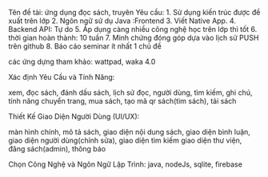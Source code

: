 Tên đề tài: ứng dụng đọc sách, truyên
Yêu cầu: 
	1. Sử dụng kiến trúc được đề xuất trên lớp
	2. Ngôn ngữ sử dụ Java :Frontend
	3. Viết Native App.
	4. Backend API: Tự do
	5. Áp dụng càng nhiều công nghệ học trên lớp thì tốt
	6. thời gian hoàn thành: 10 tuần
	7. Minh chứng đóng góp dựa vào lịch sử PUSH trên github
	8. Báo cáo seminar ít nhất 1 chủ đề 
 
các ứng dựng tham khảo: wattpad, waka 4.0

Xác định Yêu Cầu và Tính Năng:

xem, đọc sách, đánh dấu sách, lịch sử đọc,
người dùng, tìm kiếm, ghi chú, tính năng chuyển trang, 
mua sách, tạo mã qr sách(tìm sách), tải sách

Thiết Kế Giao Diện Người Dùng (UI/UX):

màn hình chính, mô tả sách, giao diện nội dung sách, 
giao diện bình luận, giao diện người dùng(chỉnh sửa),  giao diện tìm kiếm
giao diện thư viện, đăng sách(admin), thông báo

Chọn Công Nghệ và Ngôn Ngữ Lập Trình:
java, nodeJs, sqlite, firebase
